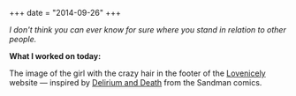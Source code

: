 +++
date = "2014-09-26"
+++

*I don't think you can ever know for sure where you stand in relation to other people.*

**What I worked on today:**

The image of the girl with the crazy hair in the footer of the [Lovenicely](http://lovenicely.com) website &mdash; inspired by <a href="http://en.wikipedia.org/wiki/Endless_(comics)">Delirium and Death</a> from the Sandman comics.